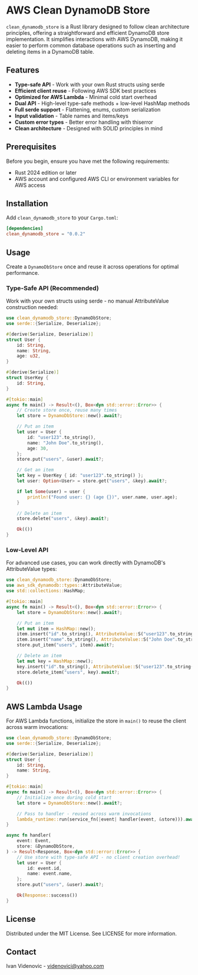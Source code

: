 # AWS Clean DynamoDB Store

`clean_dynamodb_store` is a Rust library designed to follow clean architecture principles, offering a straightforward and efficient DynamoDB store implementation. It simplifies interactions with AWS DynamoDB, making it easier to perform common database operations such as inserting and deleting items in a DynamoDB table.

## Features

- **Type-safe API** - Work with your own Rust structs using serde
- **Efficient client reuse** - Following AWS SDK best practices
- **Optimized for AWS Lambda** - Minimal cold start overhead
- **Dual API** - High-level type-safe methods + low-level HashMap methods
- **Full serde support** - Flattening, enums, custom serialization
- **Input validation** - Table names and items/keys
- **Custom error types** - Better error handling with thiserror
- **Clean architecture** - Designed with SOLID principles in mind

## Prerequisites

Before you begin, ensure you have met the following requirements:

- Rust 2024 edition or later
- AWS account and configured AWS CLI or environment variables for AWS access

## Installation

Add `clean_dynamodb_store` to your `Cargo.toml`:

```toml
[dependencies]
clean_dynamodb_store = "0.0.2"
```
## Usage

Create a `DynamoDbStore` once and reuse it across operations for optimal performance.

### Type-Safe API (Recommended)

Work with your own structs using serde - no manual AttributeValue construction needed:

```rust
use clean_dynamodb_store::DynamoDbStore;
use serde::{Serialize, Deserialize};

#[derive(Serialize, Deserialize)]
struct User {
    id: String,
    name: String,
    age: u32,
}

#[derive(Serialize)]
struct UserKey {
    id: String,
}

#[tokio::main]
async fn main() -> Result<(), Box<dyn std::error::Error>> {
    // Create store once, reuse many times
    let store = DynamoDbStore::new().await?;

    // Put an item
    let user = User {
        id: "user123".to_string(),
        name: "John Doe".to_string(),
        age: 30,
    };
    store.put("users", &user).await?;

    // Get an item
    let key = UserKey { id: "user123".to_string() };
    let user: Option<User> = store.get("users", &key).await?;

    if let Some(user) = user {
        println!("Found user: {} (age {})", user.name, user.age);
    }

    // Delete an item
    store.delete("users", &key).await?;

    Ok(())
}
```

### Low-Level API

For advanced use cases, you can work directly with DynamoDB's AttributeValue types:

```rust
use clean_dynamodb_store::DynamoDbStore;
use aws_sdk_dynamodb::types::AttributeValue;
use std::collections::HashMap;

#[tokio::main]
async fn main() -> Result<(), Box<dyn std::error::Error>> {
    let store = DynamoDbStore::new().await?;

    // Put an item
    let mut item = HashMap::new();
    item.insert("id".to_string(), AttributeValue::S("user123".to_string()));
    item.insert("name".to_string(), AttributeValue::S("John Doe".to_string()));
    store.put_item("users", item).await?;

    // Delete an item
    let mut key = HashMap::new();
    key.insert("id".to_string(), AttributeValue::S("user123".to_string()));
    store.delete_item("users", key).await?;

    Ok(())
}
```

## AWS Lambda Usage

For AWS Lambda functions, initialize the store in `main()` to reuse the client across warm invocations:

```rust
use clean_dynamodb_store::DynamoDbStore;
use serde::{Serialize, Deserialize};

#[derive(Serialize, Deserialize)]
struct User {
    id: String,
    name: String,
}

#[tokio::main]
async fn main() -> Result<(), Box<dyn std::error::Error>> {
    // Initialize once during cold start
    let store = DynamoDbStore::new().await?;

    // Pass to handler - reused across warm invocations
    lambda_runtime::run(service_fn(|event| handler(event, &store))).await
}

async fn handler(
    event: Event,
    store: &DynamoDbStore,
) -> Result<Response, Box<dyn std::error::Error>> {
    // Use store with type-safe API - no client creation overhead!
    let user = User {
        id: event.id,
        name: event.name,
    };
    store.put("users", &user).await?;

    Ok(Response::success())
}
```

## License

Distributed under the MIT License. See LICENSE for more information.

## Contact

Ivan Videnovic - videnovici@yahoo.com


